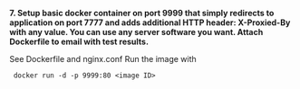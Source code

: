 **7. Setup basic docker container on port 9999 that simply redirects to application on port 7777 and adds additional HTTP header: X-Proxied-By with any value. You can use any server software you want. Attach Dockerfile to email with test results.**

See Dockerfile and nginx.conf
Run the image with

     docker run -d -p 9999:80 <image ID>
